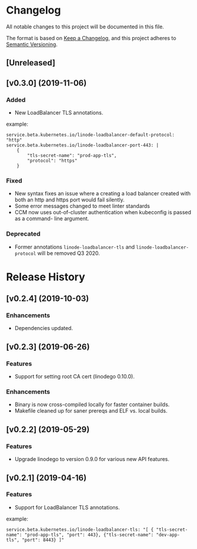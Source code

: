 # Changelog
All notable changes to this project will be documented in this file.

The format is based on [Keep a Changelog](https://keepachangelog.com/en/1.0.0/),
and this project adheres to [Semantic Versioning](https://semver.org/spec/v2.0.0.html).

## [Unreleased]

<!--- Add changes here before release, then move them when a release is cut --->

## [v0.3.0] (2019-11-06)

### Added

* New LoadBalancer TLS annotations.

example:

```
service.beta.kubernetes.io/linode-loadbalancer-default-protocol: "http"
service.beta.kubernetes.io/linode-loadbalancer-port-443: |
    {
        "tls-secret-name": "prod-app-tls",
        "protocol": "https"
    }
```

### Fixed

* New syntax fixes an issue where a creating a load balancer created with both
  an http and https port would fail silently.
* Some error messages changed to meet linter standards
* CCM now uses out-of-cluster authentication when kubeconfig is passed as a command-
  line argument.

### Deprecated

* Former annotations `linode-loadbalancer-tls` and `linode-loadbalancer-protocol` will
  be removed Q3 2020.

# Release History

## [v0.2.4] (2019-10-03)

### Enhancements

* Dependencies updated.

## [v0.2.3] (2019-06-26)

### Features

* Support for setting root CA cert (linodego 0.10.0).

### Enhancements

* Binary is now cross-compiled locally for faster container builds.
* Makefile cleaned up for saner prereqs and ELF vs. local builds.

## [v0.2.2] (2019-05-29)

### Features

* Upgrade linodego to version 0.9.0 for various new API features.

## [v0.2.1] (2019-04-16)

### Features

* Support for LoadBalancer TLS annotations.

example:

```
service.beta.kubernetes.io/linode-loadbalancer-tls: "[ { "tls-secret-name": "prod-app-tls", "port": 443}, {"tls-secret-name": "dev-app-tls", "port": 8443} ]"
```

